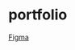 # portfolio
[Figma](https://www.figma.com/design/Jkn0p48unZi5nsywgV0QEI/profile?node-id=0-1&p=f&t=f5KQVXv3P7CalHXM-0)

